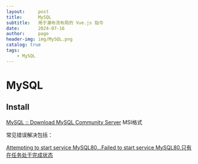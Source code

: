 ```yaml
---
layout:     post
title:      MySQL
subtitle:   用于瀑布流布局的 Vue.js 指令
date:       2024-07-16
author:     page
header-img: img/MySQL.png
catalog: true
tags:
    - MySQL
---
```


# MySQL

## Install

[MySQL :: Download MySQL Community Server](https://dev.mysql.com/downloads/mysql/) MSI格式

常见错误解决包括：

[Attempting to start service MySQL80...Failed to start service MySQL80.只有在任务处于完成状态](https://blog.csdn.net/weixin_44789022/article/details/138275423)
